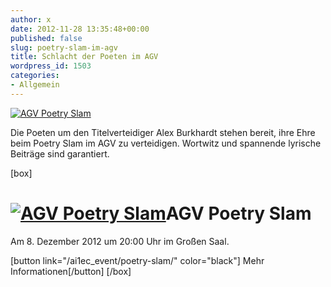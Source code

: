 ```yaml
---
author: x
date: 2012-11-28 13:35:48+00:00
published: false
slug: poetry-slam-im-agv
title: Schlacht der Poeten im AGV
wordpress_id: 1503
categories:
- Allgemein
---
```


[![AGV Poetry Slam](/wp-content/uploads/2012/10/AGV-Poetry-Slam-2012.jpeg)](/ai1ec_event/poetry-slam/)

Die Poeten um den Titelverteidiger Alex Burkhardt stehen bereit, ihre Ehre beim Poetry Slam im AGV zu verteidigen. Wortwitz und spannende lyrische Beiträge sind garantiert.

[box]

# [![AGV Poetry Slam](/wp-content/uploads/2012/10/AGV-Poetry-Slam-2012.jpeg)](/ai1ec_event/poetry-slam/)AGV Poetry Slam

Am 8. Dezember 2012 um 20:00 Uhr im Großen Saal.

[button link="/ai1ec_event/poetry-slam/" color="black"] Mehr Informationen[/button]
[/box]
